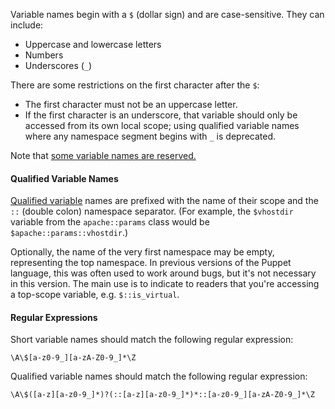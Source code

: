 [qualified_var]: ./future_lang_variables.html#accessing-out-of-scope-variables

Variable names begin with a `$` (dollar sign) and are case-sensitive. They can include:

* Uppercase and lowercase letters
* Numbers
* Underscores (`_`)

There are some restrictions on the first character after the `$`:

* The first character must not be an uppercase letter.
* If the first character is an underscore, that variable should only be accessed from its own local scope; using qualified variable names where any namespace segment begins with `_` is deprecated.

Note that [some variable names are reserved.](./future_lang_reserved.html#reserved-variable-names)

#### Qualified Variable Names

[Qualified variable][qualified_var] names are prefixed with the name of their scope and the `::` (double colon) namespace separator. (For example, the `$vhostdir` variable from the `apache::params` class would be `$apache::params::vhostdir`.)

Optionally, the name of the very first namespace may be empty, representing the top namespace. In previous versions of the Puppet language, this was often used to work around bugs, but it's not necessary in this version. The main use is to indicate to readers that you're accessing a top-scope variable, e.g. `$::is_virtual`.

#### Regular Expressions

Short variable names should match the following regular expression:

    \A\$[a-z0-9_][a-zA-Z0-9_]*\Z

Qualified variable names should match the following regular expression:

    \A\$([a-z][a-z0-9_]*)?(::[a-z][a-z0-9_]*)*::[a-z0-9_][a-zA-Z0-9_]*\Z

